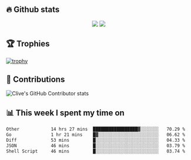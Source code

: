 ## &#128293; Github stats

<!-- GitHub Readme Streak Stats - https://github.com/DenverCoder1/github-readme-streak-stats -->
<p align="center">

<picture>
  <source 
    srcset="https://github-readme-stats.vercel.app/api?username=clivewalkden&count_private=true&show_icons=true&theme=darcula"
    media="(prefers-color-scheme: dark)"
  />
  <source
    srcset="https://github-readme-stats.vercel.app/api?username=clivewalkden&count_private=true&show_icons=true&theme=calm"
    media="(prefers-color-scheme: light), (prefers-color-scheme: no-preference)"
  />
  <img src="https://github-readme-stats.vercel.app/api?username=clivewalkden&count_private=true&show_icons=true&theme=darcula" />
</picture>

<a href="https://git.io/streak-stats" target="_blank">
  <img src="http://github-readme-streak-stats.herokuapp.com?user=clivewalkden&theme=darcula&date_format=j%20M%5B%20Y%5D" />
</a>

</p>

## &#127942; Trophies
[![trophy](https://github-profile-trophy.vercel.app/?username=clivewalkden&theme=onedark)](https://github.com/clivewalkden/github-profile-trophy)

## &#129309; Contributions
![Clive's GitHub Contributor stats](https://github-contributor-stats.vercel.app/api?username=clivewalkden)

## &#128202; This week I spent my time on
<!--START_SECTION:waka-->

```txt
Other            14 hrs 27 mins  █████████████████▓░░░░░░░   70.29 %
Go               1 hr 21 mins    █▓░░░░░░░░░░░░░░░░░░░░░░░   06.62 %
Diff             53 mins         █░░░░░░░░░░░░░░░░░░░░░░░░   04.33 %
JSON             46 mins         █░░░░░░░░░░░░░░░░░░░░░░░░   03.79 %
Shell Script     46 mins         █░░░░░░░░░░░░░░░░░░░░░░░░   03.74 %
```

<!--END_SECTION:waka-->
